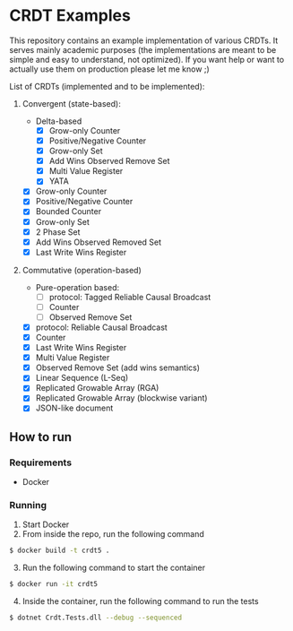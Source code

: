 # CRDT Examples

This repository contains an example implementation of various CRDTs. It serves
mainly academic purposes (the implementations are meant to be simple and easy to
understand, not optimized). If you want help or want to actually use them on
production please let me know ;)

List of CRDTs (implemented and to be implemented):

1. Convergent (state-based):

   - Delta-based
     - [x] Grow-only Counter
     - [x] Positive/Negative Counter
     - [x] Grow-only Set
     - [x] Add Wins Observed Remove Set
     - [x] Multi Value Register
     - [x] YATA
   - [x] Grow-only Counter
   - [x] Positive/Negative Counter
   - [x] Bounded Counter
   - [x] Grow-only Set
   - [x] 2 Phase Set
   - [x] Add Wins Observed Removed Set
   - [x] Last Write Wins Register

1. Commutative (operation-based)
   - Pure-operation based:
     - [ ] protocol: Tagged Reliable Causal Broadcast
     - [ ] Counter
     - [ ] Observed Remove Set
   - [x] protocol: Reliable Causal Broadcast
   - [x] Counter
   - [x] Last Write Wins Register
   - [x] Multi Value Register
   - [x] Observed Remove Set (add wins semantics)
   - [x] Linear Sequence (L-Seq)
   - [x] Replicated Growable Array (RGA)
   - [x] Replicated Growable Array (blockwise variant)
   - [x] JSON-like document

## How to run

### Requirements

- Docker

### Running

1. Start Docker
2. From inside the repo, run the following command

```sh
$ docker build -t crdt5 .
```

3. Run the following command to start the container

```sh
$ docker run -it crdt5
```

4. Inside the container, run the following command to run the tests

```sh
$ dotnet Crdt.Tests.dll --debug --sequenced
```
